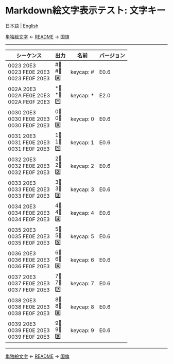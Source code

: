 # Markdown絵文字表示テスト: 文字キー

日本語 | [English](../en/keycaps.md)

[単独絵文字](basic-emojis.md) ← [README](../README.ja.md) → [国旗](flags.md)

----------------------------------------

| シーケンス | 出力 | 名前 | バージョン |
| - | - | - | - |
| 0023 20E3<br>0023 FE0E 20E3<br>0023 FE0F 20E3 | #⃣<br>#︎⃣<br>#️⃣ | keycap: # | E0.6 |
| 002A 20E3<br>002A FE0E 20E3<br>002A FE0F 20E3 | *⃣<br>*︎⃣<br>*️⃣ | keycap: * | E2.0 |
| 0030 20E3<br>0030 FE0E 20E3<br>0030 FE0F 20E3 | 0⃣<br>0︎⃣<br>0️⃣ | keycap: 0 | E0.6 |
| 0031 20E3<br>0031 FE0E 20E3<br>0031 FE0F 20E3 | 1⃣<br>1︎⃣<br>1️⃣ | keycap: 1 | E0.6 |
| 0032 20E3<br>0032 FE0E 20E3<br>0032 FE0F 20E3 | 2⃣<br>2︎⃣<br>2️⃣ | keycap: 2 | E0.6 |
| 0033 20E3<br>0033 FE0E 20E3<br>0033 FE0F 20E3 | 3⃣<br>3︎⃣<br>3️⃣ | keycap: 3 | E0.6 |
| 0034 20E3<br>0034 FE0E 20E3<br>0034 FE0F 20E3 | 4⃣<br>4︎⃣<br>4️⃣ | keycap: 4 | E0.6 |
| 0035 20E3<br>0035 FE0E 20E3<br>0035 FE0F 20E3 | 5⃣<br>5︎⃣<br>5️⃣ | keycap: 5 | E0.6 |
| 0036 20E3<br>0036 FE0E 20E3<br>0036 FE0F 20E3 | 6⃣<br>6︎⃣<br>6️⃣ | keycap: 6 | E0.6 |
| 0037 20E3<br>0037 FE0E 20E3<br>0037 FE0F 20E3 | 7⃣<br>7︎⃣<br>7️⃣ | keycap: 7 | E0.6 |
| 0038 20E3<br>0038 FE0E 20E3<br>0038 FE0F 20E3 | 8⃣<br>8︎⃣<br>8️⃣ | keycap: 8 | E0.6 |
| 0039 20E3<br>0039 FE0E 20E3<br>0039 FE0F 20E3 | 9⃣<br>9︎⃣<br>9️⃣ | keycap: 9 | E0.6 |

----------------------------------------

[単独絵文字](basic-emojis.md) ← [README](../README.ja.md) → [国旗](flags.md)
